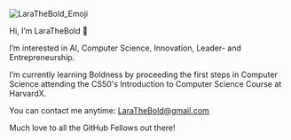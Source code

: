 ![LaraTheBold_Emoji](https://github.com/LaraTheBold/Images/blob/main/LaraTheBold_Emoji_BG_White.jpg?raw=true)

Hi, I’m LaraTheBold 💞️ 

I’m interested in AI, Computer Science, Innovation, Leader- and Entrepreneurship.

I’m currently learning Boldness by proceeding the first steps in Computer Science attending the CS50's Introduction to Computer Science Course at HarvardX.

You can contact me anytime: LaraTheBold@gmail.com

Much love to all the GitHub Fellows out there!

<!---
LaraTheBold/LaraTheBold is a ✨ special ✨ repository because its `README.md` (this file) appears on your GitHub profile.
You can click the Preview link to take a look at your changes.
--->
